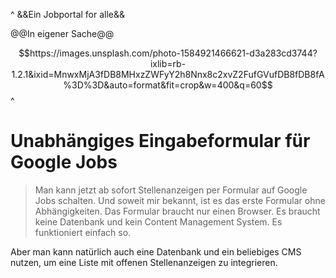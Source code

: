 
^
&&Ein Jobportal for alle&&

@@In eigener Sache@@

$$https://images.unsplash.com/photo-1584921466621-d3a283cd3744?ixlib=rb-1.2.1&ixid=MnwxMjA3fDB8MHxzZWFyY2h8Nnx8c2xvZ2FufGVufDB8fDB8fA%3D%3D&auto=format&fit=crop&w=400&q=60$$
^


# Unabhängiges Eingabeformular für Google Jobs

>Man kann jetzt ab sofort Stellenanzeigen per Formular auf Google Jobs schalten. Und soweit mir bekannt, ist es das erste Formular ohne Abhängigkeiten. Das Formular braucht nur einen Browser. Es braucht keine Datenbank und kein Content Management System. Es funktioniert einfach so.

Aber man kann natürlich auch eine Datenbank und ein beliebiges CMS nutzen, um eine Liste mit offenen Stellenanzeigen zu integrieren.
